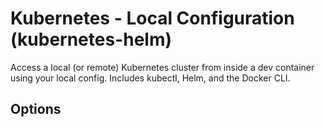 
# Kubernetes - Local Configuration (kubernetes-helm)

Access a local (or remote) Kubernetes cluster from inside a dev container using your local config. Includes kubectl, Helm, and the Docker CLI.

## Options


